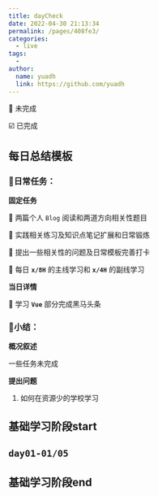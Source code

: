 ```yaml
---
title: dayCheck
date: 2022-04-30 21:13:34
permalink: /pages/408fe3/
categories:
  - live
tags:
  - 
author: 
  name: yuadh
  link: https://github.com/yuadh
---
```

🔲 未完成

☑️ 已完成

## 每日总结模板

### 🍂**日常任务：**

**固定任务**

🔲 两篇个人 `Blog` 阅读和两道方向相关性题目

🔲 实践相关练习及知识点笔记扩展和日常锻炼

🔲 提出一些相关性的问题及日常模板完善打卡

🔲 每日 **`x/8H`** 的主线学习和 **`x/4H`** 的副线学习

**当日详情**

🔲 学习 **`Vue`**  部分完成黑马头条 

### 🍃**小结：**

**概况叙述**

一些任务未完成

**提出问题**

1. 如何在资源少的学校学习



## 基础学习阶段start

## `day01-01/05`







## 基础学习阶段end




